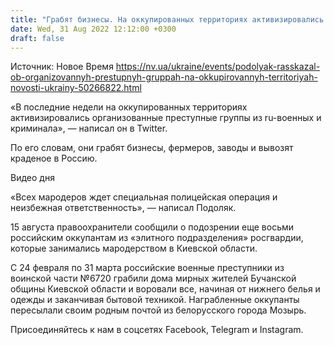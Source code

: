 ```yaml
---
title: "Грабят бизнесы. На оккупированных территориях активизировались организованные преступные группы из военных РФ и криминала — Подоляк"
date: Wed, 31 Aug 2022 12:12:00 +0300
draft: false
---
```

Источник: Новое Время https://nv.ua/ukraine/events/podolyak-rasskazal-ob-organizovannyh-prestupnyh-gruppah-na-okkupirovannyh-territoriyah-novosti-ukrainy-50266822.html


«В последние недели на оккупированных территориях активизировались организованные преступные группы из ru-военных и криминала», — написал он в Twitter.

По его словам, они грабят бизнесы, фермеров, заводы и вывозят краденое в Россию.

 Видео дня   

«Всех мародеров ждет специальная полицейская операция и неизбежная ответственность», — написал Подоляк.

15 августа правоохранители сообщили о подозрении еще восьми российским оккупантам из «элитного подразделения» росгвардии, которые занимались мародерством в Киевской области.

 С 24 февраля по 31 марта российские военные преступники из воинской части №6720 грабили дома мирных жителей Бучанской общины Киевской области и воровали все, начиная от нижнего белья и одежды и заканчивая бытовой техникой. Награбленные оккупанты пересылали своим родным почтой из белорусского города Мозырь.

Присоединяйтесь к нам в соцсетях Facebook, Telegram и Instagram.
